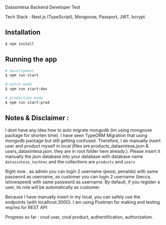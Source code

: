 Datasintesa Backend Developer Test

Tech Stack : Nest.js (TypeScript), Mongoose, Passport, JWT, bcrypt.

## Installation

```bash
$ npm install
```

## Running the app

```bash
# development
$ npm run start

# watch mode
$ npm run start:dev

# production mode
$ npm run start:prod
```

## Notes & Disclaimer :

I dont have any idea how to auto migrate mongodb (im using mongoose package for shorten time). I have seen TypeORM Migration that using mongodb package but still getting confused.
Therefore, I do manually insert user and product myself in local (files are products_datasintesa.json & users_datasintesa.json. they are in root folder here already.). Please insert it manually the json database into your database with database name `datasintesa_techtes` and the collections are `products` and `users`

Right now . as admin you can login 2 username (pessi, penaldo) with same password as username, as customer you can login 2 username (becca, ishowspeed) with same password as username.
By default, if you register a user, its role will be automatically as customer.

Because I have manually insert in my local, you can safely use the endpoints (with localhost:3000).
I am using Postman for making and testing req/res for REST API

Progress so far : crud user, crud product, authentification, authorization.
